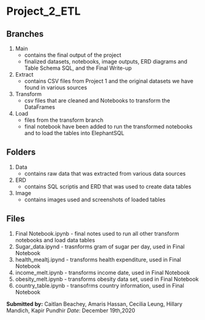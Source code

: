 # Project_2_ETL

## Branches
1. Main
    * contains the final output of the project
    * finalized datasets, notebooks, image outputs, ERD diagrams and Table Schema SQL, and the Final Write-up
2. Extract
    * contains CSV files from Project 1 and the original datasets we have found in various sources
3. Transform
    * csv files that are cleaned and Notebooks to transform the DataFrames
4. Load
    * files from the transform branch
    * final notebook have been added to run the transformed notebooks and to load the tables into ElephantSQL

## Folders
1. Data
    * contains raw data that was extracted from various data sources
2. ERD
    * contains SQL scriptis and ERD that was used to create data tables
3. Image
    * contains images used and screenshots of loaded tables

## Files
1. Final Notebook.ipynb - final notes used to run all other transform notebooks and load data tables
2. Sugar_data.ipynd - trasnforms gram of sugar per day, used in Final Notebook 
3. health_mealtj.ipynd - transforms health expenditure, used in Final Notebook 
4. income_melt.ipynb - transforms income date, used in Final Notebook 
5. obesity_melt.ipynb - transforms obesity data set, used in Final Notebook
6. country_table.ipynb - transofrms country information, used in Final Notebook


    
**Submitted by:** Caitlan Beachey, Amaris Hassan, Cecilia Leung, Hillary Mandich, Kapir Pundhir
_Date_: December 19th,2020
